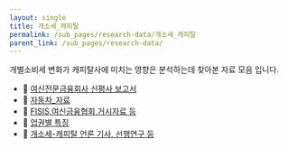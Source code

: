 ```yaml
---
layout: single
title: 개소세_캐피탈
permalink: /sub_pages/research-data/개소세_캐피탈
parent_link: /sub_pages/research-data/
---
```


개별소비세 변화가 캐피탈사에 미치는 영향은 분석하는데 찾아본 자료 모음 입니다.

- 📁 [여신전문금융회사 신평사 보고서](/sub_pages/research-data/개소세_캐피탈_1)
- 📁 [자동차_자료](/sub_pages/research-data/개소세_캐피탈_2)
- 📁 [FISIS,여신금융협회,거시자료 등](/sub_pages/research-data/개소세_캐피탈_3)
- 📁 [업권별 특징](/sub_pages/research-data/개소세_캐피탈_4)
- 📁 [개소세-캐피탈 언론 기사, 선행연구 등](/sub_pages/research-data/개소세_캐피탈_5)